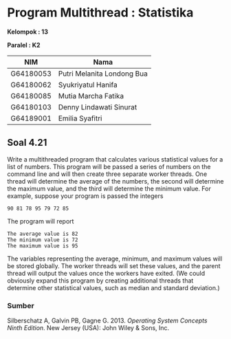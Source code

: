 # Program Multithread : Statistika

**Kelompok : 13**  

**Paralel : K2**  
  
| NIM | Nama |
| --- | ---- |
| G64180053	| Putri Melanita Londong Bua |
| G64180062	| Syukriyatul Hanifa |
| G64180085	| Mutia Marcha Fatika |
| G64180103	| Denny Lindawati Sinurat |
| G64189001	| Emilia Syafitri |

## Soal 4.21

Write a multithreaded program that calculates various statistical values for a list of numbers. This program will be passed a series of numbers on the command line and will then create three separate worker threads. One thread will determine the average of the numbers, the second will determine the maximum value, and the third will determine the minimum value. For example, suppose your program is passed the integers  

```
90 81 78 95 79 72 85
```  
  
The program will report  

```
The average value is 82
The minimum value is 72
The maximum value is 95
```  

The variables representing the average, minimum, and maximum values will be stored globally. The worker threads will set these values, and the parent thread will output the values once the workers have exited. (We could obviously expand this program by creating additional threads that determine other statistical values, such as median and standard deviation.)  
  
  
### **Sumber**  
Silberschatz A, Galvin PB, Gagne G. 2013. *Operating System Concepts Ninth Edition*. New Jersey (USA): John Wiley & Sons, Inc.
